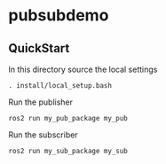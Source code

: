 # pubsubdemo

## QuickStart
In this directory source the local settings
```
. install/local_setup.bash
```
Run the publisher
```
ros2 run my_pub_package my_pub
```
Run the subscriber
```
ros2 run my_sub_package my_sub
```
